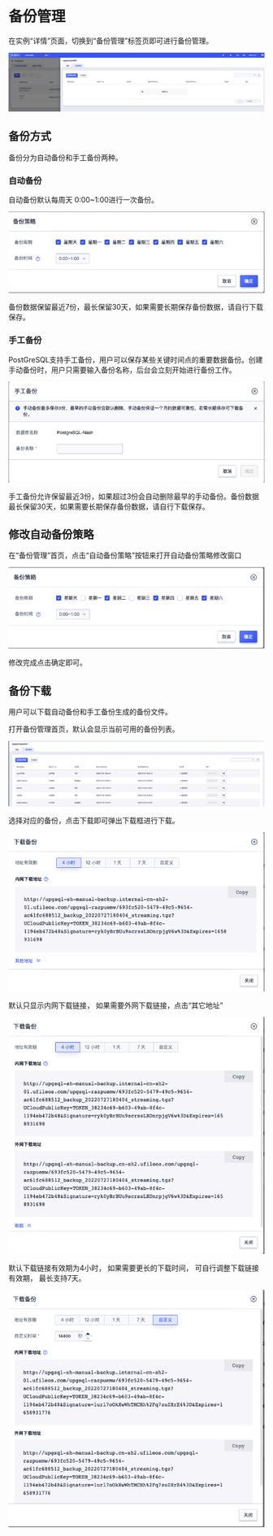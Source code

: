 

# 备份管理

在实例“详情”页面，切换到“备份管理”标签页即可进行备份管理。

![image](/images/backup/main.png)

## 备份方式

备份分为自动备份和手工备份两种。

### 自动备份

自动备份默认每周天 0:00~1:00进行一次备份。

![image](/images/backup/default.png)

备份数据保留最近7份，最长保留30天，如果需要长期保存备份数据，请自行下载保存。

### 手工备份

PostGreSQL支持手工备份，用户可以保存某些关键时间点的重要数据备份。创建手动备份时，用户只需要输入备份名称，后台会立刻开始进行备份工作。

![image](/images/backup/manual.png)

手工备份允许保留最近3份，如果超过3份会自动删除最早的手动备份。备份数据最长保留30天，如果需要长期保存备份数据，请自行下载保存。

## 修改自动备份策略

在“备份管理”首页，点击“自动备份策略”按钮来打开自动备份策略修改窗口

![image](/images/backup/modified.png)

修改完成点击确定即可。

## 备份下载

用户可以下载自动备份和手工备份生成的备份文件。

打开备份管理首页，默认会显示当前可用的备份列表。

![imagel](/images/backup/list.png)

选择对应的备份，点击下载即可弹出下载框进行下载。

![image](/images/backup/download-default.png)

默认只显示内网下载链接， 如果需要外网下载链接，点击“其它地址”

![image](/images/backup/downloadotheraddress.png)

默认下载链接有效期为4小时， 如果需要更长的下载时间， 可自行调整下载链接有效期， 最长支持7天。

![image](/images/backup/download-self-defined.png)

